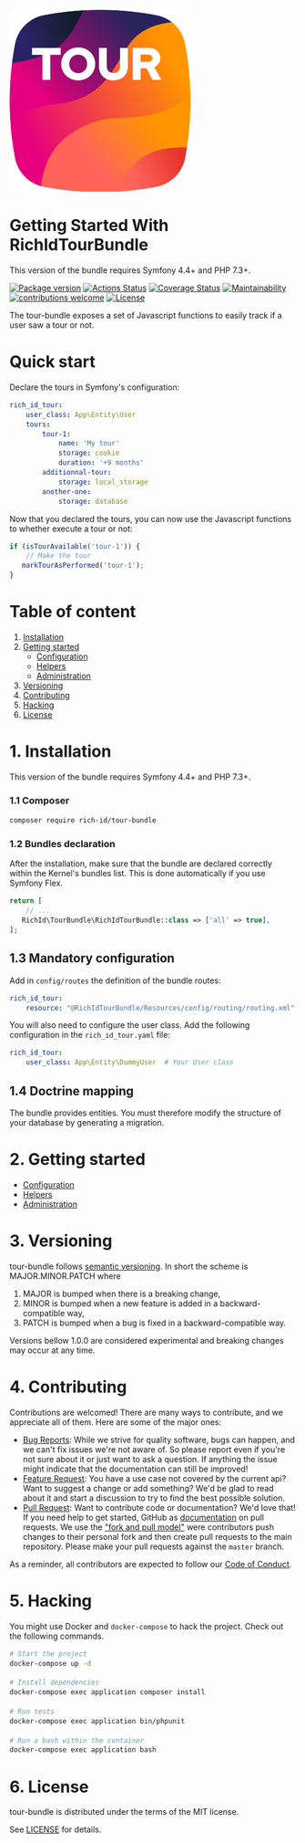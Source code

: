 ![Logo](.github/tour-bundle.svg)

Getting Started With RichIdTourBundle
=======================================

This version of the bundle requires Symfony 4.4+ and PHP 7.3+.

[![Package version](https://img.shields.io/packagist/v/rich-id/tour-bundle)](https://packagist.org/packages/rich-id/tour-bundle)
[![Actions Status](https://github.com/rich-id/tour-bundle/workflows/Tests/badge.svg)](https://github.com/t/rich-id/tour-bundle/actions)
[![Coverage Status](https://coveralls.io/repos/github/rich-id/tour-bundle/badge.svg?branch=master)](https://coveralls.io/github/rich-id/tour-bundle?branch=master)
[![Maintainability](https://api.codeclimate.com/v1/badges/d9e628f4e123ec999a57/maintainability)](https://codeclimate.com/github/rich-id/tour-bundle/maintainability)
[![contributions welcome](https://img.shields.io/badge/contributions-welcome-brightgreen.svg?style=flat)](https://github.com/rich-id/tour-bundle/issues)
[![License](https://img.shields.io/badge/license-MIT-blue.svg)](LICENSE.md)

The tour-bundle exposes a set of Javascript functions to easily track if a user saw a tour or not. 

# Quick start

Declare the tours in Symfony's configuration:

```yaml
rich_id_tour:
    user_class: App\Entity\User
    tours:
        tour-1:
            name: 'My tour'
            storage: cookie
            duration: '+9 months'
        additionnal-tour:
            storage: local_storage
        another-one:
            storage: database
```

Now that you declared the tours, you can now use the Javascript functions to whether execute a tour or not:

```javascript
if (isTourAvailable('tour-1')) {
    // Make the tour
   markTourAsPerformed('tour-1');
}
```


# Table of content

1. [Installation](#1-installation)
2. [Getting started](#2-getting-started)
   - [Configuration](Docs/Configuration.md)
   - [Helpers](Docs/Helpers.md)
   - [Administration](Docs/Administration.md)
3. [Versioning](#3-versioning)
4. [Contributing](#4-contributing)
5. [Hacking](#5-hacking)
6. [License](#6-license)


# 1. Installation

This version of the bundle requires Symfony 4.4+ and PHP 7.3+.

### 1.1 Composer

```bash
composer require rich-id/tour-bundle
```

### 1.2 Bundles declaration

After the installation, make sure that the bundle are declared correctly within the Kernel's bundles list. This is done automatically if you use Symfony Flex.

```php
return [
    // ...
   RichId\TourBundle\RichIdTourBundle::class => ['all' => true],
];
```

## 1.3 Mandatory configuration

Add in `config/routes` the definition of the bundle routes:


```yaml
rich_id_tour:
    resource: "@RichIdTourBundle/Resources/config/routing/routing.xml"
```

You will also need to configure the user class. Add the following configuration in the `rich_id_tour.yaml` file:

```yaml
rich_id_tour:
    user_class: App\Entity\DummyUser  # Your User class
```

## 1.4 Doctrine mapping

The bundle provides entities. You must therefore modify the structure of your database by generating a migration.


# 2. Getting started

- [Configuration](Docs/Configuration.md)
- [Helpers](Docs/Helpers.md)
- [Administration](Docs/Administration.md)

# 3. Versioning

tour-bundle follows [semantic versioning](https://semver.org/). In short the scheme is MAJOR.MINOR.PATCH where
1. MAJOR is bumped when there is a breaking change,
2. MINOR is bumped when a new feature is added in a backward-compatible way,
3. PATCH is bumped when a bug is fixed in a backward-compatible way.

Versions bellow 1.0.0 are considered experimental and breaking changes may occur at any time.


# 4. Contributing

Contributions are welcomed! There are many ways to contribute, and we appreciate all of them. Here are some of the major ones:

* [Bug Reports](https://github.com/rich-id/tour-bundle/issues): While we strive for quality software, bugs can happen, and we can't fix issues we're not aware of. So please report even if you're not sure about it or just want to ask a question. If anything the issue might indicate that the documentation can still be improved!
* [Feature Request](https://github.com/rich-id/tour-bundle/issues): You have a use case not covered by the current api? Want to suggest a change or add something? We'd be glad to read about it and start a discussion to try to find the best possible solution.
* [Pull Request](https://github.com/rich-id/tour-bundle/merge_requests): Want to contribute code or documentation? We'd love that! If you need help to get started, GitHub as [documentation](https://help.github.com/articles/about-pull-requests/) on pull requests. We use the ["fork and pull model"](https://help.github.com/articles/about-collaborative-development-models/) were contributors push changes to their personal fork and then create pull requests to the main repository. Please make your pull requests against the `master` branch.

As a reminder, all contributors are expected to follow our [Code of Conduct](CODE_OF_CONDUCT.md).


# 5. Hacking

You might use Docker and `docker-compose` to hack the project. Check out the following commands.

```bash
# Start the project
docker-compose up -d

# Install dependencies
docker-compose exec application composer install

# Run tests
docker-compose exec application bin/phpunit

# Run a bash within the container
docker-compose exec application bash
```


# 6. License

tour-bundle is distributed under the terms of the MIT license.

See [LICENSE](LICENSE.md) for details.
